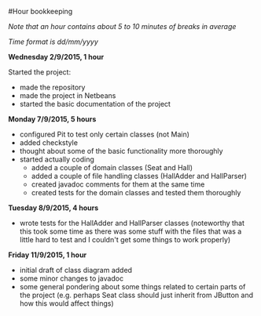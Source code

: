 #Hour bookkeeping

*Note that an hour contains about 5 to 10 minutes of breaks in average*

*Time format is dd/mm/yyyy*


**Wednesday 2/9/2015, 1 hour**

Started the project:
- made the repository
- made the project in Netbeans
- started the basic documentation of the project

**Monday 7/9/2015, 5 hours**

- configured Pit to test only certain classes (not Main)
- added checkstyle
- thought about some of the basic functionality more thoroughly
- started actually coding
  - added a couple of domain classes (Seat and Hall)
  - added a couple of file handling classes (HallAdder and HallParser)
  - created javadoc comments for them at the same time
  - created tests for the domain classes and tested them thoroughly

**Tuesday 8/9/2015, 4 hours**

- wrote tests for the HallAdder and HallParser classes
(noteworthy that this took some time as there was some stuff with the files that was a little hard to test and I couldn't get some things to work properly)

**Friday 11/9/2015, 1 hour**

- initial draft of class diagram added
- some minor changes to javadoc
- some general pondering about some things related to certain parts of the project (e.g. perhaps Seat class should just inherit from JButton and how this would affect things)